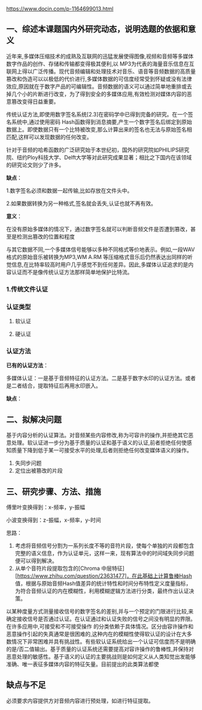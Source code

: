 https://www.docin.com/p-1164699013.html

## 一、综述本课题国内外研究动态，说明选题的依据和意义

近年来,多媒体压缩技术的成熟及互联网的迅猛发展使得图像,视频和音频等多媒体数字作品的创作、存储和传输都变得极其便利,以 MP3为代表的海量音乐信息在互联网上得以广泛传播。现代音频编辑和处理技术对音乐、语音等音频数据的高质量篡改和伪造可以以极低的代价进行,多媒体数据的可信度经常受到怀疑或没有法律效应,原因就在于数字产品的可编辑性。音频数据的语义可以通过简单地重排或去掉几个小的片断进行改变，为了得到安全的多媒体应用,有效检测对媒体内容的恶意篡改变得日益重要。

传统认证方法,即使用数字签名系统[2.3]在密码学中已得到完备的研究。在一个签名系统中,通过使用密码 Hash函数得到消息摘要,产生一个数字签名后绑定到原始数据上。即使数据只有一个比特被改变,那么计算出来的签名也无法与原始签名相匹配,这样可以发现数据的任何改变。

针对于音频的哈希函数的广泛研究始于本世纪初，国外的研究院如PHILIPS研究院、纽约Ploy科技大学、Delft大学等对此研究成果显著；相比之下国内在该领域的研究论文则少了许多。

**缺点**：

1.数字签名必须和数据一起传输,比如存放在文件头中。

2.如果数据转换为另一种格式,签名就会丢失,认证也就不再有效。

**意义**：

在没有原始多媒体的情况下，通过数字签名就可以判断音频文件是否遭到篡改，甚至是检测出篡改的位置和程度

与其它数据不同,一个多媒体信号能够以多种不同格式等价地表示。例如,一段WAV格式的原始音乐被转换为MP3,WM A.RM 等压缩格式音乐后仍然表达出同样的听觉信息,在比特率较高时用户几乎感觉不到任何差异。因此,多媒体认证追求的是内容认证而不是像传统认证方法那样简单地保护比特流。

### 1.传统文件认证



### 认证类型

1. 软认证

2. 硬认证

### 认证方法

**已有的认证方法**：

多媒体认证：一是基于音频特征的认证方法。二是基于数字水印的认证方法。或者是二者结合，提取特征后再用水印嵌入。

 **缺点**：

## 二、拟解决问题

基于内容分析的认证算法。对音频某些内容修改,称为可容许的操作,并拒绝其它恶意处理。软认证进一步分为基于质量的认证和基于语义的认证,前者拒绝任何使感知质量下降到低于某一可接受水平的处理,后者则拒绝任何改变媒体语义的操作。

1. 失同步问题
2. 定位出被篡改的片段 

## 三、研究步骤、方法、措施

傅里叶变换得到：x-频率，y-振幅

小波变换得到：z-振幅，x-频率，y-时间

思路：

1. 考虑将音频信号分割为一系列长度不等的音符片段，使每个单独的片段都包含完整的语义信息，作为认证单元，这样一来，现有算法中的时间域失同步问题便可以得到解决。
2. 从单个音符片段提取包含的[Chroma 中层特征][https://www.zhihu.com/question/23631477]，在此基础上计算鲁棒Hash 值，根据与原始音频Hash值差异的统计特性和时间分布特性定义度量指标，为符合音频认证的内在模糊性，利用模糊逻辑方法进行分类，最终作出认证决策。

以某种度量方式测量接收信号的数字签名的差别,并与一个预定的门限进行比较,来确定接收信号是否通过认证。在认证通过和认证失败的信号之间没有明显的界限。在许多应用中,可接受和不可接受操作 的分类依赖于具体情况。区分由容许操作和恶意操作引起的失真通常是很困难的,这种内在的模糊性使得软认证的设计在大多数情况下非常困难并具有挑战性。有些软认证系统给出一个认证可信度而不是明确的是/否二值输出。基于质量的认证系统还需要提高对容许操作的鲁棒性,并保持对恶意处理的敏感性。基于语义的认证的主要挑战则是如何定义从人类知觉出发能够准确、唯一表征多媒体内容的特征矢量。目前提出的此类算法都使

## 缺点与不足

必须要求内容提供方对音频内容进行预处理，如进行特征提取。